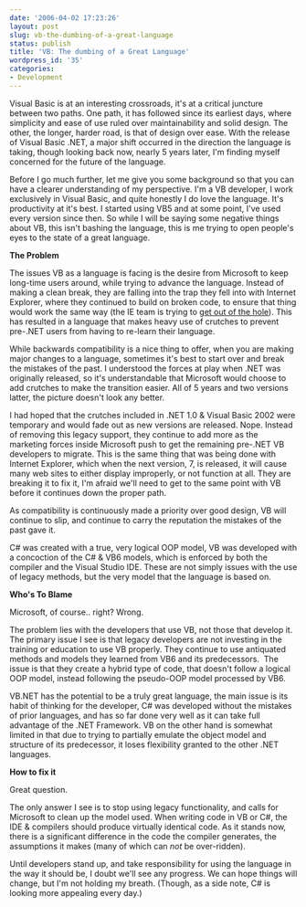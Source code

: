 ```yaml
---
date: '2006-04-02 17:23:26'
layout: post
slug: vb-the-dumbing-of-a-great-language
status: publish
title: 'VB: The dumbing of a Great Language'
wordpress_id: '35'
categories:
- Development
---
```


Visual Basic is at an interesting crossroads, it's at a critical juncture between two paths. One path, it has followed since its earliest days, where simplicity and ease of use ruled over maintainability and solid design. The other, the longer, harder road, is that of design over ease. With the release of Visual Basic .NET, a major shift occurred in the direction the language is taking, though looking back now, nearly 5 years later, I'm finding myself concerned for the future of the language.

Before I go much further, let me give you some background so that you can have a clearer understanding of my perspective. I'm a VB developer, I work exclusively in Visual Basic, and quite honestly I do love the language. It's productivity at it's best. I started using VB5 and at some point, I've used every version since then. So while I will be saying some negative things about VB, this isn't bashing the language, this is me trying to open people's eyes to the state of a great language.

**The Problem**

The issues VB as a language is facing is the desire from Microsoft to keep long-time users around, while trying to advance the language. Instead of making a clean break, they are falling into the trap they fell into with Internet Explorer, where they continued to build on broken code, to ensure that thing would work the same way (the IE team is trying to [get out of the hole](http://blogs.msdn.com/ie/archive/2005/10/12/480242.aspx)). This has resulted in a language that makes heavy use of crutches to prevent pre-.NET users from having to re-learn their language.

While backwards compatibility is a nice thing to offer, when you are making major changes to a language, sometimes it's best to start over and break the mistakes of the past. I understood the forces at play when .NET was originally released, so it's understandable that Microsoft would choose to add crutches to make the transition easier. All of 5 years and two versions latter, the picture doesn't look any better.

I had hoped that the crutches included in .NET 1.0 & Visual Basic 2002 were temporary and would fade out as new versions are released. Nope. Instead of removing this legacy support, they continue to add more as the marketing forces inside Microsoft push to get the remaining pre-.NET VB developers to migrate. This is the same thing that was being done with Internet Explorer, which when the next version, 7, is released, it will cause many web sites to either display improperly, or not function at all. They are breaking it to fix it, I'm afraid we'll need to get to the same point with VB before it continues down the proper path.

As compatibility is continuously made a priority over good design, VB will continue to slip, and continue to carry the reputation the mistakes of the past gave it.

C# was created with a true, very logical OOP model, VB was developed with a concoction of the C# & VB6 models, which is enforced by both the compiler and the Visual Studio IDE. These are not simply issues with the use of legacy methods, but the very model that the language is based on.

**Who's To Blame**

Microsoft, of course.. right? Wrong.

The problem lies with the developers that use VB, not those that develop it. The primary issue I see is that legacy developers are not investing in the training or education to use VB properly. They continue to use antiquated methods and models they learned from VB6 and its predecessors.  The issue is that they create a hybrid type of code, that doesn't follow a logical OOP model, instead following the pseudo-OOP model processed by VB6.

VB.NET has the potential to be a truly great language, the main issue is its habit of thinking for the developer, C# was developed without the mistakes of prior languages, and has so far done very well as it can take full advantage of the .NET Framework. VB on the other hand is somewhat limited in that due to trying to partially emulate the object model and structure of its predecessor, it loses flexibility granted to the other .NET languages.

**How to fix it**

Great question.

The only answer I see is to stop using legacy functionality, and calls for Microsoft to clean up the model used. When writing code in VB or C#, the IDE & compilers should produce virtually identical code. As it stands now, there is a significant difference in the code the compiler generates, the assumptions it makes (many of which can _not_ be over-ridden).

Until developers stand up, and take responsibility for using the language in the way it should be, I doubt we'll see any progress. We can hope things will change, but I'm not holding my breath. (Though, as a side note, C# is looking more appealing every day.)
